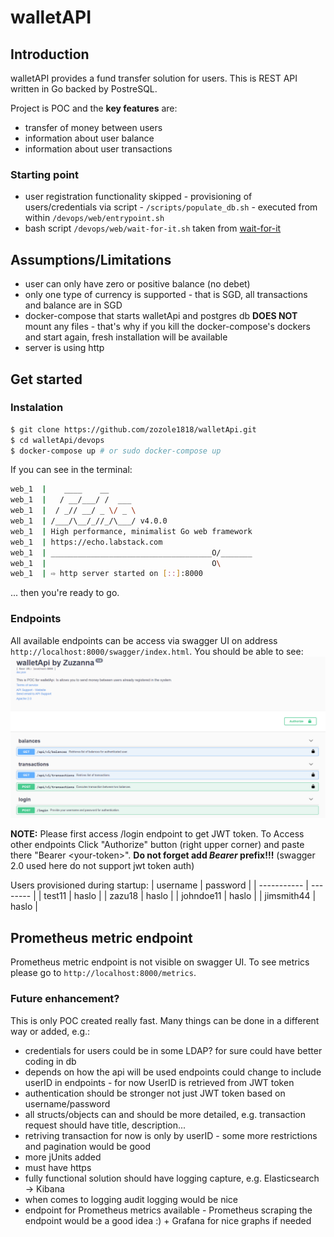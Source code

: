 # walletAPI

## Introduction
walletAPI provides a fund transfer solution for users.
This is REST API written in Go backed by PostreSQL.

Project is POC and the **key features** are:
* transfer of money between users
* information about user balance
* information about user transactions

### Starting point
* user registration functionality skipped - provisioning of users/credentials via script - `/scripts/populate_db.sh` - executed from within `/devops/web/entrypoint.sh`
* bash script `/devops/web/wait-for-it.sh` taken from [wait-for-it](https://github.com/vishnubob/wait-for-it)

## Assumptions/Limitations
* user can only have zero or positive balance (no debet)
* only one type of currency is supported - that is SGD, all transactions and balance are in SGD
* docker-compose that starts walletApi and postgres db **DOES NOT** mount any files - that's why if you kill the docker-compose's dockers and start again, fresh installation will be available
* server is using http

## Get started
### Instalation
```bash
$ git clone https://github.com/zozole1818/walletApi.git
$ cd walletApi/devops
$ docker-compose up # or sudo docker-compose up
```

If you can see in the terminal:
```bash
web_1  |    ____    __
web_1  |   / __/___/ /  ___
web_1  |  / _// __/ _ \/ _ \
web_1  | /___/\__/_//_/\___/ v4.0.0
web_1  | High performance, minimalist Go web framework
web_1  | https://echo.labstack.com
web_1  | ____________________________________O/_______
web_1  |                                     O\
web_1  | ⇨ http server started on [::]:8000

```

... then you're ready to go.

### Endpoints
All available endpoints can be access via swagger UI on address `http://localhost:8000/swagger/index.html`.
You should be able to see:
![swagger-api](/pictures/swagger-api.PNG)

**NOTE:** Please first access /login endpoint to get JWT token. To Access other endpoints Click "Authorize" button (right upper corner) and paste there "Bearer \<your-token\>".
**Do not forget add _Bearer_ prefix!!!** (swagger 2.0 used here do not support jwt token auth)

Users provisioned during startup:
| username    | password |
| ----------- | -------- |
| test11      | haslo    |
| zazu18      | haslo    |
| johndoe11   | haslo    |
| jimsmith44  | haslo    |

## Prometheus metric endpoint
Prometheus metric endpoint is not visible on swagger UI. To see metrics please go to `http://localhost:8000/metrics`.

### Future enhancement?
This is only POC created really fast. Many things can be done in a different way or added, e.g.:
* credentials for users could be in some LDAP? for sure could have better coding in db
* depends on how the api will be used endpoints could change to include userID in endpoints - for now UserID is retrieved from JWT token
* authentication should be stronger not just JWT token based on username/password
* all structs/objects can and should be more detailed, e.g. transaction request should have title, description...
* retriving transaction for now is only by userID - some more restrictions and pagination would be good
* more jUnits added
* must have https
* fully functional solution should have logging capture, e.g. Elasticsearch -> Kibana
* when comes to logging audit logging would be nice
* endpoint for Prometheus metrics available - Prometheus scraping the endpoint would be a good idea :) + Grafana for nice graphs if needed
